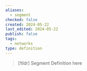 ```yaml
---
aliases:
  - segment
checked: false
created: 2024-05-22
last_edited: 2024-05-22
publish: false
tags:
  - networks
type: definition
---
```

>[!tldr] Segment
>Definition here


